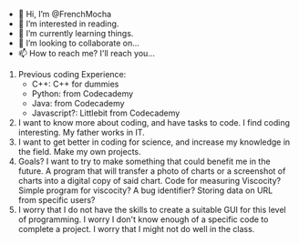 - 👋 Hi, I’m @FrenchMocha
- 👀 I’m interested in reading.
- 🌱 I’m currently learning things.
- 💞️ I’m looking to collaborate on...
- 📫 How to reach me? I'll reach you...


1. Previous coding Experience:
   - C++: C++ for dummies
   - Python: from Codecademy
   - Java: from Codecademy
   - Javascript?: Littlebit from Codecademy
2. I want to know more about coding, and have tasks to code. I find coding interesting. My father works in IT.
3. I want to get better in coding for science, and increase my knowledge in the field. Make my own projects.
4. Goals? I want to try to make something that could benefit me in the future. A program that will transfer a photo of charts or a screenshot of charts into a digital copy of said chart.
Code for measuring Viscocity? Simple program for viscocity? A bug identifier? Storing data on URL from specific users? 
5. I worry that I do not have the skills to create a suitable GUI for this level of programming. I worry I don't know enough of a specific code to complete a project.
I worry that I might not do well in the class.

<!---
FrenchMocha/FrenchMocha is a ✨ special ✨ repository because its `README.md` (this file) appears on your GitHub profile.
You can click the Preview link to take a look at your changes.
--->
